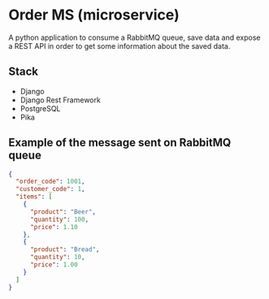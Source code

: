 # Order MS (microservice)

A python application to consume a RabbitMQ queue, save data and expose a REST API in order to get some information about the saved data.

## Stack 

- Django
- Django Rest Framework
- PostgreSQL
- Pika

## Example of the message sent on RabbitMQ queue

```json
{
  "order_code": 1001,
  "customer_code": 1,
  "items": [
    {
      "product": "Beer",
      "quantity": 100,
      "price": 1.10
    },
    {
      "product": "Bread",
      "quantity": 10,
      "price": 1.00
    }
  ]
}
```